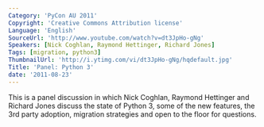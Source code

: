 ```yaml
---
Category: 'PyCon AU 2011'
Copyright: 'Creative Commons Attribution license'
Language: 'English'
SourceUrl: 'http://www.youtube.com/watch?v=dt3JpHo-gNg'
Speakers: [Nick Coghlan, Raymond Hettinger, Richard Jones]
Tags: [migration, python3]
ThumbnailUrl: 'http://i.ytimg.com/vi/dt3JpHo-gNg/hqdefault.jpg'
Title: 'Panel: Python 3'
date: '2011-08-23'
---
```

This is a panel discussion in which Nick Coghlan, Raymond Hettinger and
Richard Jones discuss the state of Python 3, some of the new features, the 3rd
party adoption, migration strategies and open to the floor for questions.

